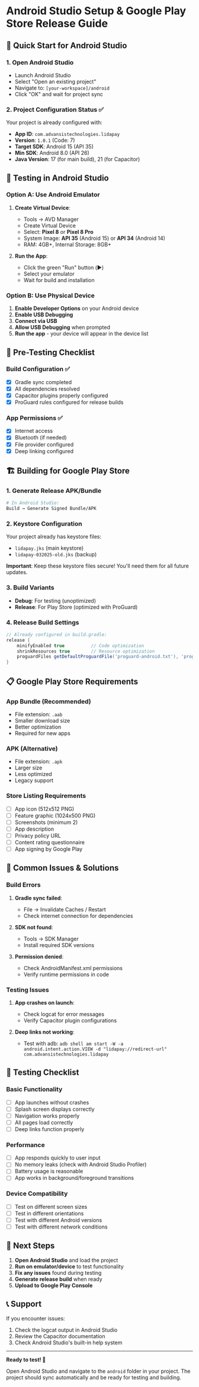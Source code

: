 # Android Studio Setup & Google Play Store Release Guide

## 🚀 Quick Start for Android Studio

### 1. Open Android Studio
- Launch Android Studio
- Select "Open an existing project"
- Navigate to: `[your-workspace]/android`
- Click "OK" and wait for project sync

### 2. Project Configuration Status ✅
Your project is already configured with:
- **App ID**: `com.advansistechnologies.lidapay`
- **Version**: `1.0.1` (Code: 7)
- **Target SDK**: Android 15 (API 35)
- **Min SDK**: Android 8.0 (API 26)
- **Java Version**: 17 (for main build), 21 (for Capacitor)

## 📱 Testing in Android Studio

### Option A: Use Android Emulator
1. **Create Virtual Device**:
   - Tools → AVD Manager
   - Create Virtual Device
   - Select: **Pixel 8** or **Pixel 8 Pro**
   - System Image: **API 35** (Android 15) or **API 34** (Android 14)
   - RAM: 4GB+, Internal Storage: 8GB+

2. **Run the App**:
   - Click the green "Run" button (▶️)
   - Select your emulator
   - Wait for build and installation

### Option B: Use Physical Device
1. **Enable Developer Options** on your Android device
2. **Enable USB Debugging**
3. **Connect via USB**
4. **Allow USB Debugging** when prompted
5. **Run the app** - your device will appear in the device list

## 🔧 Pre-Testing Checklist

### Build Configuration ✅
- [x] Gradle sync completed
- [x] All dependencies resolved
- [x] Capacitor plugins properly configured
- [x] ProGuard rules configured for release builds

### App Permissions ✅
- [x] Internet access
- [x] Bluetooth (if needed)
- [x] File provider configured
- [x] Deep linking configured

## 🏗️ Building for Google Play Store

### 1. Generate Release APK/Bundle
```bash
# In Android Studio:
Build → Generate Signed Bundle/APK
```

### 2. Keystore Configuration
Your project already has keystore files:
- `lidapay.jks` (main keystore)
- `lidapay-032025-old.jks` (backup)

**Important**: Keep these keystore files secure! You'll need them for all future updates.

### 3. Build Variants
- **Debug**: For testing (unoptimized)
- **Release**: For Play Store (optimized with ProGuard)

### 4. Release Build Settings
```gradle
// Already configured in build.gradle:
release {
    minifyEnabled true          // Code optimization
    shrinkResources true        // Resource optimization
    proguardFiles getDefaultProguardFile('proguard-android.txt'), 'proguard-rules.pro'
}
```

## 📋 Google Play Store Requirements

### App Bundle (Recommended)
- File extension: `.aab`
- Smaller download size
- Better optimization
- Required for new apps

### APK (Alternative)
- File extension: `.apk`
- Larger size
- Less optimized
- Legacy support

### Store Listing Requirements
- [ ] App icon (512x512 PNG)
- [ ] Feature graphic (1024x500 PNG)
- [ ] Screenshots (minimum 2)
- [ ] App description
- [ ] Privacy policy URL
- [ ] Content rating questionnaire
- [ ] App signing by Google Play

## 🚨 Common Issues & Solutions

### Build Errors
1. **Gradle sync failed**: 
   - File → Invalidate Caches / Restart
   - Check internet connection for dependencies

2. **SDK not found**:
   - Tools → SDK Manager
   - Install required SDK versions

3. **Permission denied**:
   - Check AndroidManifest.xml permissions
   - Verify runtime permissions in code

### Testing Issues
1. **App crashes on launch**:
   - Check logcat for error messages
   - Verify Capacitor plugin configurations

2. **Deep links not working**:
   - Test with adb: `adb shell am start -W -a android.intent.action.VIEW -d "lidapay://redirect-url" com.advansistechnologies.lidapay`

## 📱 Testing Checklist

### Basic Functionality
- [ ] App launches without crashes
- [ ] Splash screen displays correctly
- [ ] Navigation works properly
- [ ] All pages load correctly
- [ ] Deep links function properly

### Performance
- [ ] App responds quickly to user input
- [ ] No memory leaks (check with Android Studio Profiler)
- [ ] Battery usage is reasonable
- [ ] App works in background/foreground transitions

### Device Compatibility
- [ ] Test on different screen sizes
- [ ] Test in different orientations
- [ ] Test with different Android versions
- [ ] Test with different network conditions

## 🎯 Next Steps

1. **Open Android Studio** and load the project
2. **Run on emulator/device** to test functionality
3. **Fix any issues** found during testing
4. **Generate release build** when ready
5. **Upload to Google Play Console**

## 📞 Support

If you encounter issues:
1. Check the logcat output in Android Studio
2. Review the Capacitor documentation
3. Check Android Studio's built-in help system

---

**Ready to test! 🚀**

Open Android Studio and navigate to the `android` folder in your project. The project should sync automatically and be ready for testing and building.
